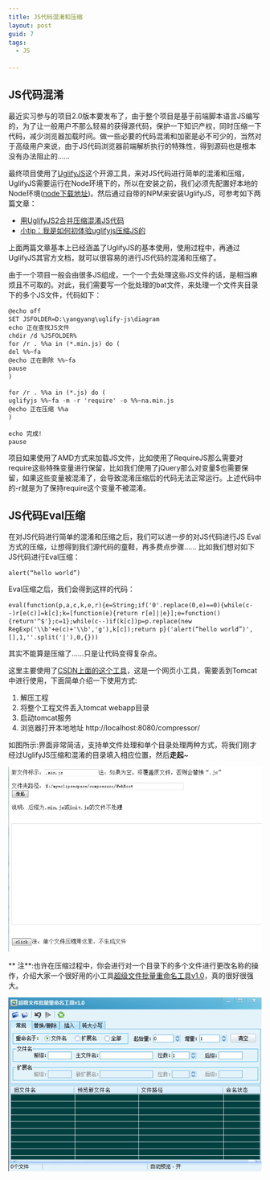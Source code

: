 ```yaml
---
title: JS代码混淆和压缩
layout: post
guid: 7
tags:
  - JS
   
---
```



## **JS代码混淆**
最近实习参与的项目2.0版本要发布了，由于整个项目是基于前端脚本语言JS编写的，为了让一般用户不那么轻易的获得源代码，保护一下知识产权，同时压缩一下代码，减少浏览器加载时间。做一些必要的代码混淆和加密是必不可少的，当然对于高级用户来说，由于JS代码浏览器前端解析执行的特殊性，得到源码也是根本没有办法阻止的……

最终项目使用了[UglifyJS](https://github.com/mishoo/UglifyJS2)这个开源工具，来对JS代码进行简单的混淆和压缩，UglifyJS需要运行在Node环境下的，所以在安装之前，我们必须先配置好本地的Node环境([node下载地址](http://nodejs.org/))。然后通过自带的NPM来安装UglifyJS，可参考如下两篇文章：

- [用UglifyJS2合并压缩混淆JS代码](http://blog.fens.me/nodejs-uglifyjs2-js/?utm_source=tuicool)
- [小tip：我是如何初体验uglifyjs压缩JS的](http://www.zhangxinxu.com/wordpress/2013/01/uglifyjs-compress-js/)

上面两篇文章基本上已经涵盖了UglifyJS的基本使用，使用过程中，再通过UglifyJS其官方文档，就可以很容易的进行JS代码的混淆和压缩了。

由于一个项目一般会由很多JS组成，一个一个去处理这些JS文件的话，是相当麻烦且不可取的。对此，我们需要写一个批处理的bat文件，来处理一个文件夹目录下的多个JS文件，代码如下：

    @echo off
    SET JSFOLDER=D:\yangyang\uglify-js\diagram
    echo 正在查找JS文件
    chdir /d %JSFOLDER%
    for /r . %%a in (*.min.js) do (
    del %%~fa
    @echo 正在删除 %%~fa
    pause
    )
    
    for /r . %%a in (*.js) do (
    uglifyjs %%~fa -m -r 'require' -o %%~na.min.js
    @echo 正在压缩 %%a
    )
    
    echo 完成!
    pause
    
项目如果使用了AMD方式来加载JS文件，比如使用了RequireJS那么需要对require这些特殊变量进行保留，比如我们使用了jQuery那么对变量$也需要保留，如果这些变量被混淆了，会导致混淆压缩后的代码无法正常运行。上述代码中的-r就是为了保持require这个变量不被混淆。


## **JS代码Eval压缩**
在对JS代码进行简单的混淆和压缩之后，我们可以进一步的对JS代码进行JS Eval方式的压缩，让想得到我们源代码的童鞋，再多费点步骤……
比如我们想对如下JS代码进行Eval压缩：

    alert(“hello world”)
    
Eval压缩之后，我们会得到这样的代码：

    eval(function(p,a,c,k,e,r){e=String;if('0'.replace(0,e)==0){while(c--)r[e(c)]=k[c];k=[function(e){return r[e]||e}];e=function(){return'^$'};c=1};while(c--)if(k[c])p=p.replace(new RegExp('\\b'+e(c)+'\\b','g'),k[c]);return p}('alert(“hello world”)',[],1,''.split('|'),0,{}))
    
其实不能算是压缩了……只是让代码变得复杂点。

这里主要使用了[CSDN上面的这个工具](http://download.csdn.net/detail/vni2007/7319903)，这是一个网页小工具，需要丢到Tomcat中进行使用，下面简单介绍一下使用方式:

 1. 解压工程
 2. 将整个工程文件丢入tomcat webapp目录
 3. 启动tomcat服务
 4. 浏览器打开本地地址 http://localhost:8080/compressor/


如图所示:界面非常简洁，支持单文件处理和单个目录处理两种方式，将我们刚才经过UglifyJS压缩和混淆的目录填入相应位置，然后**走起**~

![eval压缩](/media/files/2014/08/05/2.jpg)

** 注**:也许在压缩过程中，你会进行对一个目录下的多个文件进行更改名称的操作，介绍大家一个很好用的小工具[超级文件批量重命名工具v1.0](http://www.downxia.com/downinfo/42695.html)，真的很好很强大。

![小工具](/media/files/2014/08/05/3.jpg)
